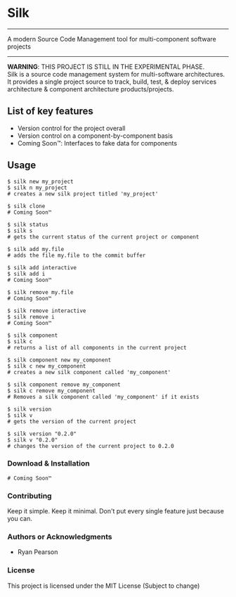 <!-- ![](logo.png) -->

# Silk

* * *

A modern Source Code Management tool for multi-component software projects

* * *

**WARNING**: THIS PROJECT IS STILL IN THE EXPERIMENTAL PHASE.  
Silk is a source code management system for multi-software architectures. It provides a single project source to track, build, test, & deploy services architecture & component architecture products/projects.

## List of key features

* Version control for the project overall
* Version control on a component-by-component basis
* Coming Soon™: Interfaces to fake data for components

## Usage

```shell
$ silk new my_project
$ silk n my_project
# creates a new silk project titled 'my_project'

$ silk clone
# Coming Soon™

$ silk status
$ silk s
# gets the current status of the current project or component

$ silk add my.file
# adds the file my.file to the commit buffer

$ silk add interactive
$ silk add i
# Coming Soon™

$ silk remove my.file
# Coming Soon™

$ silk remove interactive
$ silk remove i
# Coming Soon™

$ silk component
$ silk c
# returns a list of all components in the current project

$ silk component new my_component
$ silk c new my_component
# creates a new silk component called 'my_component'

$ silk component remove my_component
$ silk c remove my_component
# Removes a silk component called 'my_component' if it exists

$ silk version
$ silk v
# gets the version of the current project

$ silk version "0.2.0"
$ silk v "0.2.0"
# changes the version of the current project to 0.2.0
```

### Download & Installation

```shell
# Coming Soon™
```

### Contributing

Keep it simple. Keep it minimal. Don't put every single feature just because you can.

### Authors or Acknowledgments

* Ryan Pearson

### License

This project is licensed under the MIT License (Subject to change)
